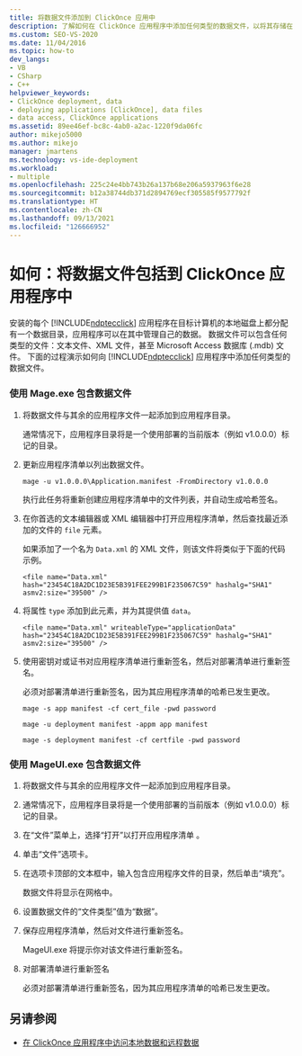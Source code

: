 ```yaml
---
title: 将数据文件添加到 ClickOnce 应用中
description: 了解如何在 ClickOnce 应用程序中添加任何类型的数据文件，以将其存储在目标计算机本地磁盘上的数据目录中。
ms.custom: SEO-VS-2020
ms.date: 11/04/2016
ms.topic: how-to
dev_langs:
- VB
- CSharp
- C++
helpviewer_keywords:
- ClickOnce deployment, data
- deploying applications [ClickOnce], data files
- data access, ClickOnce applications
ms.assetid: 89ee46ef-bc8c-4ab0-a2ac-1220f9da06fc
author: mikejo5000
ms.author: mikejo
manager: jmartens
ms.technology: vs-ide-deployment
ms.workload:
- multiple
ms.openlocfilehash: 225c24e4bb743b26a137b68e206a5937963f6e28
ms.sourcegitcommit: b12a38744db371d2894769ecf305585f9577792f
ms.translationtype: HT
ms.contentlocale: zh-CN
ms.lasthandoff: 09/13/2021
ms.locfileid: "126666952"
---
```

# <a name="how-to-include-a-data-file-in-a-clickonce-application"></a>如何：将数据文件包括到 ClickOnce 应用程序中
安装的每个 [!INCLUDE[ndptecclick](../deployment/includes/ndptecclick_md.md)] 应用程序在目标计算机的本地磁盘上都分配有一个数据目录，应用程序可以在其中管理自己的数据。 数据文件可以包含任何类型的文件：文本文件、XML 文件，甚至 Microsoft Access 数据库 (.mdb) 文件。 下面的过程演示如何向 [!INCLUDE[ndptecclick](../deployment/includes/ndptecclick_md.md)] 应用程序中添加任何类型的数据文件。

### <a name="to-include-a-data-file-by-using-mageexe"></a>使用 Mage.exe 包含数据文件

1. 将数据文件与其余的应用程序文件一起添加到应用程序目录。

    通常情况下，应用程序目录将是一个使用部署的当前版本（例如 v1.0.0.0）标记的目录。

2. 更新应用程序清单以列出数据文件。

    `mage -u v1.0.0.0\Application.manifest -FromDirectory v1.0.0.0`

    执行此任务将重新创建应用程序清单中的文件列表，并自动生成哈希签名。

3. 在你首选的文本编辑器或 XML 编辑器中打开应用程序清单，然后查找最近添加的文件的 `file` 元素。

    如果添加了一个名为 `Data.xml` 的 XML 文件，则该文件将类似于下面的代码示例。

   `<file name="Data.xml" hash="23454C18A2DC1D23E5B391FEE299B1F235067C59" hashalg="SHA1" asmv2:size="39500" />`

4. 将属性 `type` 添加到此元素，并为其提供值 `data`。

   `<file name="Data.xml" writeableType="applicationData" hash="23454C18A2DC1D23E5B391FEE299B1F235067C59" hashalg="SHA1" asmv2:size="39500" />`

5. 使用密钥对或证书对应用程序清单进行重新签名，然后对部署清单进行重新签名。

    必须对部署清单进行重新签名，因为其应用程序清单的哈希已发生更改。

    `mage -s app manifest -cf cert_file -pwd password`

    `mage -u deployment manifest -appm app manifest`

    `mage -s deployment manifest -cf certfile -pwd password`

### <a name="to-include-a-data-file-by-using-mageuiexe"></a>使用 MageUI.exe 包含数据文件

1. 将数据文件与其余的应用程序文件一起添加到应用程序目录。

2. 通常情况下，应用程序目录将是一个使用部署的当前版本（例如 v1.0.0.0）标记的目录。

3. 在“文件”菜单上，选择“打开”以打开应用程序清单 。

4. 单击“文件”选项卡。

5. 在选项卡顶部的文本框中，输入包含应用程序文件的目录，然后单击“填充”。

     数据文件将显示在网格中。

6. 设置数据文件的“文件类型”值为“数据”。

7. 保存应用程序清单，然后对文件进行重新签名。

     MageUI.exe 将提示你对该文件进行重新签名。

8. 对部署清单进行重新签名

     必须对部署清单进行重新签名，因为其应用程序清单的哈希已发生更改。

## <a name="see-also"></a>另请参阅
- [在 ClickOnce 应用程序中访问本地数据和远程数据](../deployment/accessing-local-and-remote-data-in-clickonce-applications.md)